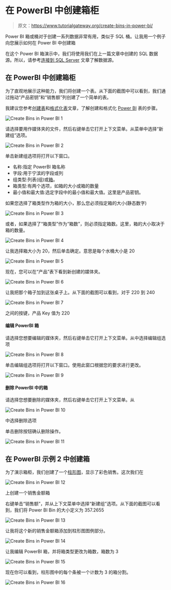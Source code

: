 # 在 PowerBI 中创建箱柜

> 原文：<https://www.tutorialgateway.org/create-bins-in-power-bi/>

Power BI 箱或桶对于创建一系列数据非常有用，类似于 SQL 桶。让我用一个例子向您展示如何在 Power BI 中创建箱

在这个 Power BI 箱演示中，我们将使用我们在上一篇文章中创建的 SQL 数据源。所以，请参考[连接到 SQL Server](https://www.tutorialgateway.org/connect-power-bi-to-sql-server/) 文章了解数据源。

## 在 PowerBI 中创建箱柜

为了直观地展示这种能力，我们将创建一个表。从下面的截图中可以看到，我们通过拖动“产品密钥”和“销售额”列创建了一个简单的表。

我建议您参考[创建表](https://www.tutorialgateway.org/create-a-table-in-power-bi/)和[格式化表](https://www.tutorialgateway.org/format-power-bi-table/)文章，了解创建和格式化 [Power BI](https://www.tutorialgateway.org/power-bi-tutorial/) 表的步骤。

![Create Bins in Power BI 1](img/0cf86066232a8c8812427106be66dad4.png)

请选择要用作媒体夹的文件，然后右键单击它打开上下文菜单。从菜单中选择“新建组”选项。

![Create Bins in Power BI 2](img/fe305f5fce3399f12538122560099355.png)

单击新建组选项将打开以下窗口。

*   名称:指定 PowerBI 箱名称
*   字段:用于宁滨的字段或列
*   组类型:列表(组)或[箱](https://www.tutorialgateway.org/create-bins-in-power-bi/)。
*   箱类型:有两个选项，如箱的大小或箱的数量
*   最小值和最大值:选定字段中的最小值和最大值。这里是产品密钥。

如果您选择了箱类型作为箱的大小，那么您必须指定箱的大小(静态数字)

![Create Bins in Power BI 3](img/d29f38e7dfdfd308225d285a65de8a61.png)

或者，如果选择了“箱类型”作为“箱数”，则必须指定箱数。这里，箱的大小取决于箱的数量。

![Create Bins in Power BI 4](img/6c3665e4e9bbc94ec33d9f19a0f61967.png)

让我选择箱大小为 20，然后单击确定。意思是每个水桶大小是 20

![Create Bins in Power BI 5](img/9183e309fe4f638cc6c2494a32455070.png)

现在，您可以在“产品”表下看到新创建的媒体夹。

![Create Bins in Power BI 6](img/e7b880c0ec8ea50452c88fe8f68b722d.png)

让我把那个箱子加到这张桌子上。从下面的截图可以看到，对于 220 到 240

![Create Bins in Power BI 7](img/91ad77c665529f4cb827c464421b052c.png)

之间的按键，产品 Key 值为 220

#### 编辑 PowerBI 箱

请选择您想要编辑的媒体夹，然后右键单击它打开上下文菜单。从中选择编辑组选项

![Create Bins in Power BI 8](img/1c939ebcdc1cf150101490102de55cf1.png)

单击编辑组选项将打开以下窗口。使用此窗口根据您的要求进行更改。

![Create Bins in Power BI 9](img/e88a81a87b1e2aa87e033c7510faf6c2.png)

#### 删除 PowerBI 中的箱

请选择您想要删除的媒体夹，然后右键单击它打开上下文菜单。从

![Create Bins in Power BI 10](img/56ec459a132e77e9d811fd88b9dfa63e.png)

中选择删除选项

单击删除按钮确认删除操作。

![Create Bins in Power BI 11](img/7d1614cb11bfab6556b1c4620ebc1cdd.png)

## 在 PowerBI 示例 2 中创建箱

为了演示箱柜，我们创建了一个[柱形图](https://www.tutorialgateway.org/column-chart-in-power-bi/)，显示了彩色销售。这次我们在

![Create Bins in Power BI 12](img/7c95a778a16787c662e3041a15b9b302.png)

上创建一个销售金额箱

右键单击“销售额”，并从上下文菜单中选择“新建组”选项。从下面的截图可以看到，我们将 Power BI Bin 的大小定义为 357.2655

![Create Bins in Power BI 13](img/ee9b7f18095472a29b6b594477d7591c.png)

让我将这个新的销售金额箱添加到柱形图图例部分。

![Create Bins in Power BI 14](img/cfdd9002a67d445515485836237141c9.png)

让我编辑 PowerBI 箱，并将箱类型更改为箱数，箱数为 3

![Create Bins in Power BI 15](img/25bfac2ce8a38dc02d58d3b547798170.png)

现在你可以看到，柱形图中的每个条被一个计数为 3 的箱分割。

![Create Bins in Power BI 16](img/e9aabf2db9f309f31fe5834ae1510403.png)
